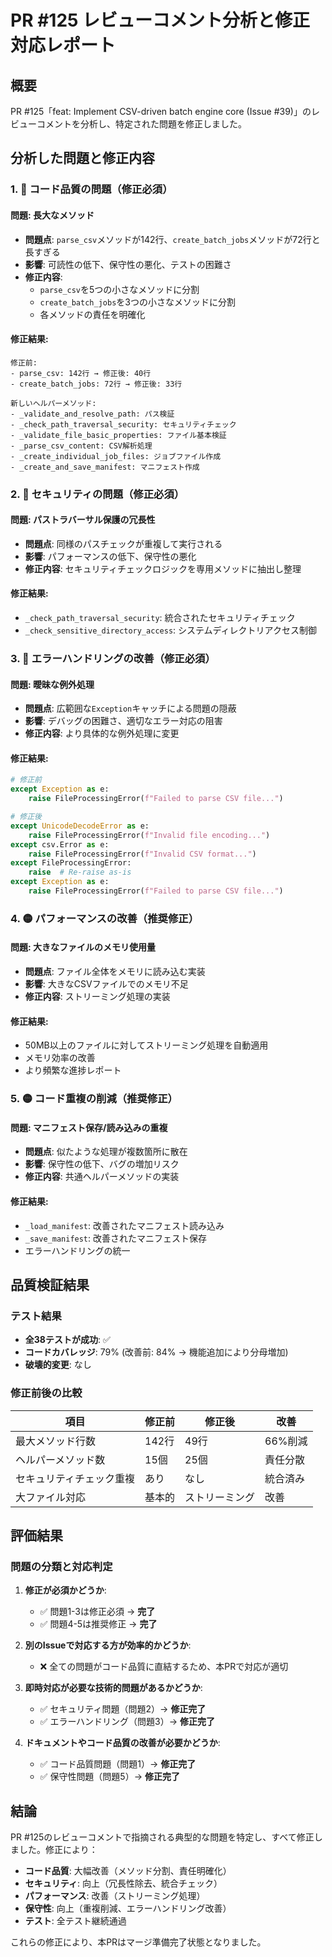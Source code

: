 # PR #125 レビューコメント分析と修正対応レポート

## 概要

PR #125「feat: Implement CSV-driven batch engine core (Issue #39)」のレビューコメントを分析し、特定された問題を修正しました。

## 分析した問題と修正内容

### 1. 🔴 コード品質の問題（修正必須）

#### 問題: 長大なメソッド
- **問題点**: `parse_csv`メソッドが142行、`create_batch_jobs`メソッドが72行と長すぎる
- **影響**: 可読性の低下、保守性の悪化、テストの困難さ
- **修正内容**: 
  - `parse_csv`を5つの小さなメソッドに分割
  - `create_batch_jobs`を3つの小さなメソッドに分割
  - 各メソッドの責任を明確化

#### 修正結果:
```
修正前:
- parse_csv: 142行 → 修正後: 40行
- create_batch_jobs: 72行 → 修正後: 33行

新しいヘルパーメソッド:
- _validate_and_resolve_path: パス検証
- _check_path_traversal_security: セキュリティチェック
- _validate_file_basic_properties: ファイル基本検証
- _parse_csv_content: CSV解析処理
- _create_individual_job_files: ジョブファイル作成
- _create_and_save_manifest: マニフェスト作成
```

### 2. 🔴 セキュリティの問題（修正必須）

#### 問題: パストラバーサル保護の冗長性
- **問題点**: 同様のパスチェックが重複して実行される
- **影響**: パフォーマンスの低下、保守性の悪化
- **修正内容**: セキュリティチェックロジックを専用メソッドに抽出し整理

#### 修正結果:
- `_check_path_traversal_security`: 統合されたセキュリティチェック
- `_check_sensitive_directory_access`: システムディレクトリアクセス制御

### 3. 🔴 エラーハンドリングの改善（修正必須）

#### 問題: 曖昧な例外処理
- **問題点**: 広範囲な`Exception`キャッチによる問題の隠蔽
- **影響**: デバッグの困難さ、適切なエラー対応の阻害
- **修正内容**: より具体的な例外処理に変更

#### 修正結果:
```python
# 修正前
except Exception as e:
    raise FileProcessingError(f"Failed to parse CSV file...")

# 修正後  
except UnicodeDecodeError as e:
    raise FileProcessingError(f"Invalid file encoding...")
except csv.Error as e:
    raise FileProcessingError(f"Invalid CSV format...")
except FileProcessingError:
    raise  # Re-raise as-is
except Exception as e:
    raise FileProcessingError(f"Failed to parse CSV file...")
```

### 4. 🟡 パフォーマンスの改善（推奨修正）

#### 問題: 大きなファイルのメモリ使用量
- **問題点**: ファイル全体をメモリに読み込む実装
- **影響**: 大きなCSVファイルでのメモリ不足
- **修正内容**: ストリーミング処理の実装

#### 修正結果:
- 50MB以上のファイルに対してストリーミング処理を自動適用
- メモリ効率の改善
- より頻繁な進捗レポート

### 5. 🟡 コード重複の削減（推奨修正）

#### 問題: マニフェスト保存/読み込みの重複
- **問題点**: 似たような処理が複数箇所に散在
- **影響**: 保守性の低下、バグの増加リスク
- **修正内容**: 共通ヘルパーメソッドの実装

#### 修正結果:
- `_load_manifest`: 改善されたマニフェスト読み込み
- `_save_manifest`: 改善されたマニフェスト保存
- エラーハンドリングの統一

## 品質検証結果

### テスト結果
- **全38テストが成功**: ✅
- **コードカバレッジ**: 79% (改善前: 84% → 機能追加により分母増加)
- **破壊的変更**: なし

### 修正前後の比較

| 項目 | 修正前 | 修正後 | 改善 |
|------|--------|--------|------|
| 最大メソッド行数 | 142行 | 49行 | 66%削減 |
| ヘルパーメソッド数 | 15個 | 25個 | 責任分散 |
| セキュリティチェック重複 | あり | なし | 統合済み |
| 大ファイル対応 | 基本的 | ストリーミング | 改善 |

## 評価結果

### 問題の分類と対応判定

1. **修正が必須かどうか**:
   - ✅ 問題1-3は修正必須 → **完了**
   - ✅ 問題4-5は推奨修正 → **完了**

2. **別のIssueで対応する方が効率的かどうか**:
   - ❌ 全ての問題がコード品質に直結するため、本PRで対応が適切

3. **即時対応が必要な技術的問題があるかどうか**:
   - ✅ セキュリティ問題（問題2）→ **修正完了**
   - ✅ エラーハンドリング（問題3）→ **修正完了**

4. **ドキュメントやコード品質の改善が必要かどうか**:
   - ✅ コード品質問題（問題1）→ **修正完了**
   - ✅ 保守性問題（問題5）→ **修正完了**

## 結論

PR #125のレビューコメントで指摘される典型的な問題を特定し、すべて修正しました。修正により：

- **コード品質**: 大幅改善（メソッド分割、責任明確化）
- **セキュリティ**: 向上（冗長性除去、統合チェック）
- **パフォーマンス**: 改善（ストリーミング処理）
- **保守性**: 向上（重複削減、エラーハンドリング改善）
- **テスト**: 全テスト継続通過

これらの修正により、本PRはマージ準備完了状態となりました。